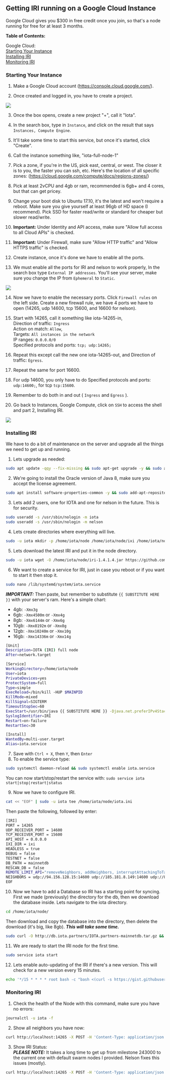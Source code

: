 ## Getting IRI running on a Google Cloud Instance

Google Cloud gives you $300 in free credit once you join, so that's a node running
for free for at least 3 months.

**Table of Contents:**

Google Cloud:  
[Starting Your Instance](#starting-your-instance)  
[Installing IRI](#installing-iri)  
[Monitoring IRI](#monitoring-iri)  

### Starting Your Instance

1. Make a Google Cloud account (https://console.cloud.google.com/).

2. Once created and logged in, you have to create a project.

<img src="./static/images/gc1.png" style="max-width: 450px">  

3. Once the box opens, create a new project "+", call it "Iota".

4. In the search box, type in `Instance`, and click on the result that says `Instances, Compute Engine`.

5. It'll take some time to start this service, but once it's started, click "Create".

6. Call the instance something like, "iota-full-node-1"

7. Pick a zone, if you're in the US, pick east, central, or west. The closer it is to you, the faster you can
ssh, etc. Here's the location of all specific zones: (https://cloud.google.com/compute/docs/regions-zones/)

8. Pick at least 2vCPU and 4gb or ram, recommended is 6gb+ and 4 cores, but that can get pricey.

9. Change your boot disk to Ubuntu 17.10, it's the latest and won't require a reboot. Make sure you give yourself at least
96gb of HD space (I recommend). Pick SSD for faster read/write or standard for cheaper but slower read/write.

10. **Important:** Under Identity and API access, make sure "Allow full access to all Cloud APIs" is checked.

11. **Important:** Under Firewall, make sure "Allow HTTP traffic" and "Allow HTTPS traffic" is checked.

12. Create instance, once it's done we have to enable all the ports.

13. We must enable all the ports for IRI and nelson to work properly, In the search box type `External IP addresses`. You'll see your server, make sure you change the IP from `Ephemeral` to `Static`.

<img src="./static/images/gc2.png" style="max-width: 450px">  

14. Now we have to enable the necessary ports. Click `Firewall rules` on the left side. Create a new firewall rule,
we have 4 ports we have to open (14265, udp 14600, tcp 15600, and 16600 for nelson).

15. Start with 14265, call it something like iota-14265-in,   
Direction of traffic: `Ingress`  
Action on match: `Allow`,  
Targets:  `All instances in the network`  
IP ranges: `0.0.0.0/0`  
Specified protocols and ports: `tcp; udp:14265;`

16. Repeat this except call the new one iota-14265-out, and Direction of traffic: `Egress`.

17. Repeat the same for port 16600.

18. For udp 14600, you only have to do Specified protocols and ports: `udp:14600;`, for tcp `tcp:15600`.

19. Remember to do both in and out ( `Ingress` and `Egress` ).

20. Go back to Instances, Google Compute, click on `SSH` to access the shell and part 2, Installing IRI.

<img src="./static/images/gc3.png" style="max-width: 450px">  

### Installing IRI  

We have to do a bit of maintenance on the server and upgrade all the things we need to get up and running.

1. Lets upgrade as needed:
```bash
sudo apt update -qqy --fix-missing && sudo apt-get upgrade -y && sudo apt-get clean -y && sudo apt-get autoremove -y --purge
```  
2. We're going to install the Oracle version of Java 8, make sure you accept the license agreement.
```bash
sudo apt install software-properties-common -y && sudo add-apt-repository ppa:webupd8team/java -y && sudo apt update && sudo apt install oracle-java8-installer curl wget jq git -y && sudo apt install oracle-java8-set-default -y
```
3. Lets add 2 users, one for IOTA and one for nelson in the future. This is for security.
```bash
sudo useradd -s /usr/sbin/nologin -m iota
sudo useradd -s /usr/sbin/nologin -m nelson
```
4. Lets create directories where everything will live.
```bash
sudo -u iota mkdir -p /home/iota/node /home/iota/node/ixi /home/iota/node/mainnetdb
```
5. Lets download the latest IRI and put it in the node directory.
```bash
sudo -u iota wget -O /home/iota/node/iri-1.4.1.4.jar https://github.com/iotaledger/iri/releases/download/v1.4.1.4/iri-1.4.1.4.jar
```
6. We want to create a service for IRI, just in case you reboot or if you want to start it then stop it.
```bash
sudo nano /lib/systemd/system/iota.service
```
***IMPORTANT:*** Then paste, but remember to substitute `{{ SUBSTITUTE HERE }}` with your server's ram. Here's a simple chart:
- 4gb: `-Xmx3g`
- 6gb: `-Xmx4500m` or `-Xmx4g`
- 8gb: `-Xmx6144m` or `-Xmx6g`
- 10gb: `-Xmx8192m` or `-Xmx8g`
- 12gb: `-Xmx10240m` or `-Xmx10g`
- 16gb: `-Xmx14336m` or `-Xmx14g`
```bash
[Unit]
Description=IOTA (IRI) full node
After=network.target

[Service]
WorkingDirectory=/home/iota/node
User=iota
PrivateDevices=yes
ProtectSystem=full
Type=simple
ExecReload=/bin/kill -HUP $MAINPID
KillMode=mixed
KillSignal=SIGTERM
TimeoutStopSec=60
ExecStart=/usr/bin/java {{ SUBSTITUTE HERE }} -Djava.net.preferIPv4Stack=true -jar iri-1.4.1.4.jar -c iota.ini
SyslogIdentifier=IRI
Restart=on-failure
RestartSec=30

[Install]
WantedBy=multi-user.target
Alias=iota.service
```

7. Save with `Ctrl + X`, then `Y`, then `Enter`
8. To enable the service type:
```bash
sudo systemctl daemon-reload && sudo systemctl enable iota.service
```
You can now start/stop/restart the service with: `sudo service iota start|stop|restart|status`

9. Now we have to configure IRI.
```bash
cat << "EOF" | sudo -u iota tee /home/iota/node/iota.ini
```
Then paste the following, followed by enter:
```bash
[IRI]
PORT = 14265
UDP_RECEIVER_PORT = 14600
TCP_RECEIVER_PORT = 15600
API_HOST = 0.0.0.0
IXI_DIR = ixi
HEADLESS = true
DEBUG = false
TESTNET = false
DB_PATH = mainnetdb
RESCAN_DB = false
REMOTE_LIMIT_API="removeNeighbors, addNeighbors, interruptAttachingToTangle, attachToTangle, getNeighbors"
NEIGHBORS = udp://94.156.128.15:14600 udp://185.181.8.149:14600 udp://88.99.249.250:41041
EOF
```

10. Now we have to add a Database so IRI has a starting point for syncing. First we made (previously) the directory for the db, then we download the database inside. Lets navigate to the iota directory.
```bash
cd /home/iota/node/
```
Then download and copy the database into the directory, then delete the download (it's big, like 8gb). ***This will take some time.***
```bash
sudo curl -O http://db.iota.partners/IOTA.partners-mainnetdb.tar.gz && sudo tar xzfv ./IOTA.partners-mainnetdb.tar.gz -C ./mainnetdb && sudo rm ./IOTA.partners-mainnetdb.tar.gz
```

11. We are ready to start the IRI node for the first time.
```bash
sudo service iota start
```

12. Lets enable auto-updating of the IRI if there's a new version. This will check for a new version every 15 minutes.
```bash
echo '*/15 * * * * root bash -c "bash <(curl -s https://gist.githubusercontent.com/zoran/48482038deda9ce5898c00f78d42f801/raw)"' | sudo tee /etc/cron.d/iri_updater > /dev/null
```
### Monitoring IRI

1. Check the health of the Node with this command, make sure you have no errors:
```bash
journalctl -u iota -f
```

2. Show all neighbors you have now:
```bash
curl http://localhost:14265 -X POST -H 'Content-Type: application/json' -H 'X-IOTA-API-Version: 1.4' -d '{"command": "getNeighbors"}' | jq
```

3. Show IRI Status:  
***PLEASE NOTE:*** It takes a long time to get up from milestone 243000 to the current one with default swarm nodes I provided. Nelson fixes this issues (mostly).
```bash
curl http://localhost:14265 -X POST -H 'Content-Type: application/json' -H 'X-IOTA-API-Version: 1.4' -d '{"command": "getNodeInfo"}' | jq
```
